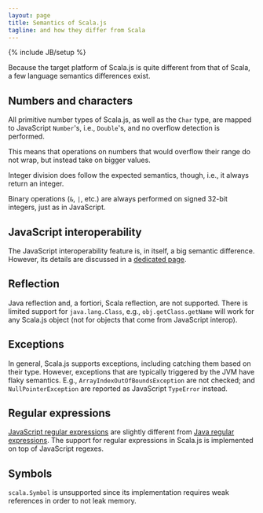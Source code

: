 ```yaml
---
layout: page
title: Semantics of Scala.js
tagline: and how they differ from Scala
---
```

{% include JB/setup %}

Because the target platform of Scala.js is quite different from that of Scala,
a few language semantics differences exist.

## Numbers and characters

All primitive number types of Scala.js, as well as the `Char` type, are mapped
to JavaScript `Number`'s, i.e., `Double`'s, and no overflow detection is
performed.

This means that operations on numbers that would overflow their range do not
wrap, but instead take on bigger values.

Integer division does follow the expected semantics, though, i.e., it always
return an integer.

Binary operations (`&`, `|`, etc.) are always performed on signed 32-bit
integers, just as in JavaScript.

## JavaScript interoperability

The JavaScript interoperability feature is, in itself, a big semantic
difference. However, its details are discussed in a
[dedicated page](./js-interoperability.html).

## Reflection

Java reflection and, a fortiori, Scala reflection, are not supported. There is
limited support for `java.lang.Class`, e.g., `obj.getClass.getName` will work
for any Scala.js object (not for objects that come from JavaScript interop).

## Exceptions

In general, Scala.js supports exceptions, including catching them based on their
type. However, exceptions that are typically triggered by the JVM have flaky
semantics. E.g., `ArrayIndexOutOfBoundsException` are not checked; and
`NullPointerException` are reported as JavaScript `TypeError` instead.

## Regular expressions

[JavaScript regular expressions](http://developer.mozilla.org/en/docs/Core_JavaScript_1.5_Guide:Regular_Expressions)
are slightly different from
[Java regular expressions](http://docs.oracle.com/javase/6/docs/api/java/util/regex/Pattern.html).
The support for regular expressions in Scala.js is implemented on top of
JavaScript regexes.

## Symbols

`scala.Symbol` is unsupported since its implementation requires weak references in order to not leak memory.